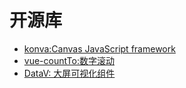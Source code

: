 
# 开源库

- [konva:Canvas JavaScript framework](https://github.com/konvajs/konva)
- [vue-countTo:数字滚动](https://github.com/PanJiaChen/vue-countTo)
- [DataV: 大屏可视化组件](https://github.com/DataV-Team/Datav)
